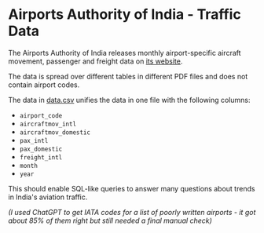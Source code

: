 # Airports Authority of India - Traffic Data

The Airports Authority of India releases monthly airport-specific aircraft movement, passenger and freight data on [its website](https://www.aai.aero/en/business-opportunities/aai-traffic-news).

The data is spread over different tables in different PDF files and does not contain airport codes.

The data in [data.csv](./data.csv) unifies the data in one file with the following columns:
  - `airport_code`
  - `aircraftmov_intl`
  - `aircraftmov_domestic`
  - `pax_intl`
  - `pax_domestic`
  - `freight_intl`
  - `month`
  - `year`

This should enable SQL-like queries to answer many questions about trends in India's aviation traffic.

_(I used ChatGPT to get IATA codes for a list of poorly written airports - it got about 85% of them right but still needed a final manual check)_
